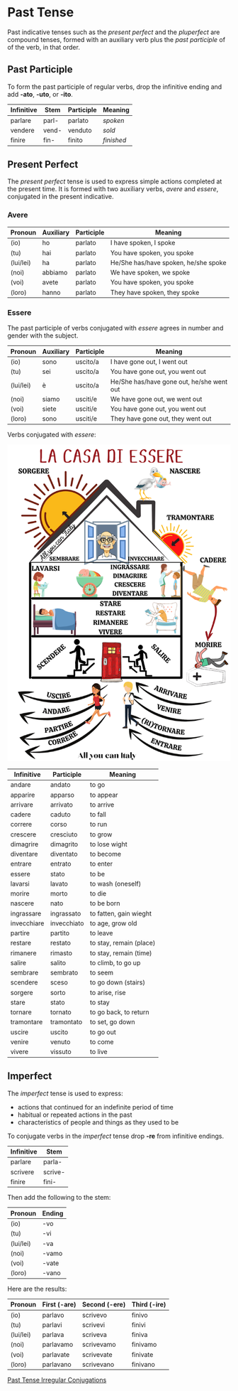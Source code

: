# Past Tense

Past indicative tenses such as the _present perfect_ and the _pluperfect_ are compound tenses, formed with an auxiliary verb plus the _past participle_ of of the verb, in that order.

## Past Participle

To form the past participle of regular verbs, drop the infinitive ending and add **-ato**, **-uto**, or **-ito**.

| Infinitive | Stem  | Participle | Meaning    |
|------------|-------|------------|------------|
| parlare    | parl- | parlato    | _spoken_   |
| vendere    | vend- | venduto    | _sold_     |
| finire     | fin-  | finito     | _finished_ |

## Present Perfect

The _present perfect_ tense is used to express simple actions completed at the present time.  It is formed with two auxiliary verbs, _avere_ and _essere_, conjugated in the present indicative.  

### Avere

| Pronoun   | Auxiliary | Participle | Meaning                              |
|-----------|-----------|------------|--------------------------------------|
| (io)      | ho        | parlato    | I have spoken, I spoke               |
| (tu)      | hai       | parlato    | You have spoken, you spoke           |
| (lui/lei) | ha        | parlato    | He/She has/have spoken, he/she spoke |
| (noi)     | abbiamo   | parlato    | We have spoken, we spoke             |
| (voi)     | avete     | parlato    | You have spoken, you spoke           |
| (loro)    | hanno     | parlato    | They have spoken, they spoke         |

### Essere

The past participle of verbs conjugated with _essere_ agrees in number and gender with the subject.

| Pronoun   | Auxiliary | Participle | Meaning                                   |
|-----------|-----------|------------|-------------------------------------------|
| (io)      | sono      | uscito/a   | I have gone out, I went out               |
| (tu)      | sei       | uscito/a   | You have gone out, you went out           |
| (lui/lei) | è         | uscito/a   | He/She has/have gone out, he/she went out |
| (noi)     | siamo     | usciti/e   | We have gone out, we went out             |
| (voi)     | siete     | usciti/e   | You have gone out, you went out           |
| (loro)    | sono      | usciti/e   | They have gone out, they went out         |

Verbs conjugated with _essere_:

![la casa di essere](images/la-casa-di-essere.png)

| Infinitive  | Participle  | Meaning                 |
|-------------|-------------|-------------------------|
| andare      | andato      | to go                   |
| apparire    | apparso     | to appear               |
| arrivare    | arrivato    | to arrive               |
| cadere      | caduto      | to fall                 |
| correre     | corso       | to run                  |
| crescere    | cresciuto   | to grow                 |
| dimagrire   | dimagrito   | to lose wight           |
| diventare   | diventato   | to become               |
| entrare     | entrato     | to enter                |
| essere      | stato       | to be                   |
| lavarsi     | lavato      | to wash (oneself)       |
| morire      | morto       | to die                  |
| nascere     | nato        | to be born              |
| ingrassare  | ingrassato  | to fatten, gain wieght  |
| invecchiare | invecchiato | to age, grow old        |
| partire     | partito     | to leave                |
| restare     | restato     | to stay, remain (place) |
| rimanere    | rimasto     | to stay, remain (time)  |
| salire      | salito      | to climb, to go up      |
| sembrare    | sembrato    | to seem                 |
| scendere    | sceso       | to go down (stairs)     |
| sorgere     | sorto       | to arise, rise          |
| stare       | stato       | to stay                 |
| tornare     | tornato     | to go back, to return   |
| tramontare  | tramontato  | to set, go down         |
| uscire      | uscito      | to go out               |
| venire      | venuto      | to come                 |
| vivere      | vissuto     | to live                 |

## Imperfect

The _imperfect_ tense is used to express:

- actions that continued for an indefinite period of time
- habitual or repeated actions in the past
- characteristics of people and things as they used to be

To conjugate verbs in the _imperfect_ tense drop **-re** from infinitive endings.

| Infinitive | Stem    |
|------------|---------|
| parlare    | parla-  |
| scrivere   | scrive- |
| finire     | fini-   |

Then add the following to the stem:

| Pronoun   | Ending |
|-----------|--------|
| (io)      | -vo    |
| (tu)      | -vi    |
| (lui/lei) | -va    |
| (noi)     | -vamo  |
| (voi)     | -vate  |
| (loro)    | -vano  |

Here are the results:

| Pronoun   | First (-are) | Second (-ere) | Third (-ire) |
|-----------|--------------|---------------|--------------|
| (io)      | parlavo      | scrivevo      | finivo       |
| (tu)      | parlavi      | scrivevi      | finivi       |
| (lui/lei) | parlava      | scriveva      | finiva       |
| (noi)     | parlavamo    | scrivevamo    | finivamo     |
| (voi)     | parlavate    | scrivevate    | finivate     |
| (loro)    | parlavano    | scrivevano    | finivano     |

[Past Tense Irregular Conjugations](tenses-past-irregular.md)
